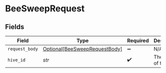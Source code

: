 # BeeSweepRequest


## Fields

| Field                                                                           | Type                                                                            | Required                                                                        | Description                                                                     | Example                                                                         |
| ------------------------------------------------------------------------------- | ------------------------------------------------------------------------------- | ------------------------------------------------------------------------------- | ------------------------------------------------------------------------------- | ------------------------------------------------------------------------------- |
| `request_body`                                                                  | [Optional[BeeSweepRequestBody]](../../models/operations/beesweeprequestbody.md) | :heavy_minus_sign:                                                              | N/A                                                                             |                                                                                 |
| `hive_id`                                                                       | *str*                                                                           | :heavy_check_mark:                                                              | The UUID of the Hive                                                            | HIVE12                                                                          |